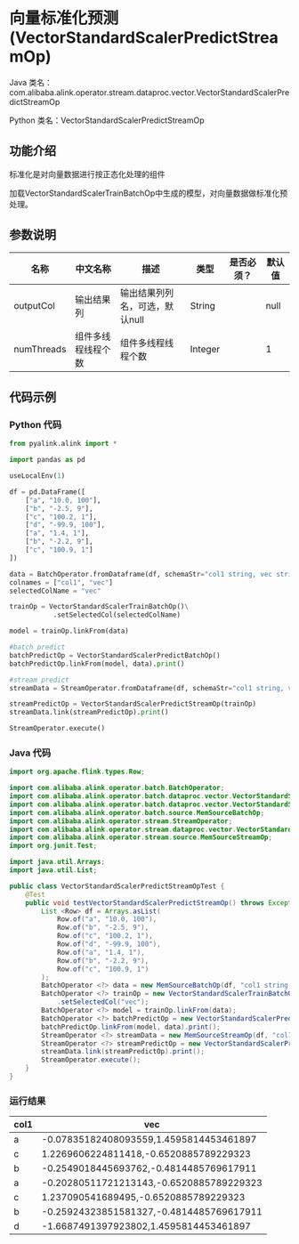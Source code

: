 # 向量标准化预测 (VectorStandardScalerPredictStreamOp)
Java 类名：com.alibaba.alink.operator.stream.dataproc.vector.VectorStandardScalerPredictStreamOp

Python 类名：VectorStandardScalerPredictStreamOp


## 功能介绍

标准化是对向量数据进行按正态化处理的组件

加载VectorStandardScalerTrainBatchOp中生成的模型，对向量数据做标准化预处理。
 
## 参数说明 

| 名称 | 中文名称 | 描述 | 类型 | 是否必须？ | 默认值 |
| --- | --- | --- | --- | --- | --- |
| outputCol | 输出结果列 | 输出结果列列名，可选，默认null | String |  | null |
| numThreads | 组件多线程线程个数 | 组件多线程线程个数 | Integer |  | 1 |


## 代码示例
### Python 代码
```python
from pyalink.alink import *

import pandas as pd

useLocalEnv(1)

df = pd.DataFrame([
    ["a", "10.0, 100"],
    ["b", "-2.5, 9"],
    ["c", "100.2, 1"],
    ["d", "-99.9, 100"],
    ["a", "1.4, 1"],
    ["b", "-2.2, 9"],
    ["c", "100.9, 1"]
])

data = BatchOperator.fromDataframe(df, schemaStr="col1 string, vec string")
colnames = ["col1", "vec"]
selectedColName = "vec"

trainOp = VectorStandardScalerTrainBatchOp()\
           .setSelectedCol(selectedColName)

model = trainOp.linkFrom(data)

#batch predict
batchPredictOp = VectorStandardScalerPredictBatchOp()
batchPredictOp.linkFrom(model, data).print()

#stream predict
streamData = StreamOperator.fromDataframe(df, schemaStr="col1 string, vec string")

streamPredictOp = VectorStandardScalerPredictStreamOp(trainOp)
streamData.link(streamPredictOp).print()

StreamOperator.execute()
```
### Java 代码
```java
import org.apache.flink.types.Row;

import com.alibaba.alink.operator.batch.BatchOperator;
import com.alibaba.alink.operator.batch.dataproc.vector.VectorStandardScalerPredictBatchOp;
import com.alibaba.alink.operator.batch.dataproc.vector.VectorStandardScalerTrainBatchOp;
import com.alibaba.alink.operator.batch.source.MemSourceBatchOp;
import com.alibaba.alink.operator.stream.StreamOperator;
import com.alibaba.alink.operator.stream.dataproc.vector.VectorStandardScalerPredictStreamOp;
import com.alibaba.alink.operator.stream.source.MemSourceStreamOp;
import org.junit.Test;

import java.util.Arrays;
import java.util.List;

public class VectorStandardScalerPredictStreamOpTest {
	@Test
	public void testVectorStandardScalerPredictStreamOp() throws Exception {
		List <Row> df = Arrays.asList(
			Row.of("a", "10.0, 100"),
			Row.of("b", "-2.5, 9"),
			Row.of("c", "100.2, 1"),
			Row.of("d", "-99.9, 100"),
			Row.of("a", "1.4, 1"),
			Row.of("b", "-2.2, 9"),
			Row.of("c", "100.9, 1")
		);
		BatchOperator <?> data = new MemSourceBatchOp(df, "col1 string, vec string");
		BatchOperator <?> trainOp = new VectorStandardScalerTrainBatchOp()
			.setSelectedCol("vec");
		BatchOperator <?> model = trainOp.linkFrom(data);
		BatchOperator <?> batchPredictOp = new VectorStandardScalerPredictBatchOp();
		batchPredictOp.linkFrom(model, data).print();
		StreamOperator <?> streamData = new MemSourceStreamOp(df, "col1 string, vec string");
		StreamOperator <?> streamPredictOp = new VectorStandardScalerPredictStreamOp(trainOp);
		streamData.link(streamPredictOp).print();
		StreamOperator.execute();
	}
}
```
### 运行结果

col1|vec
----|---
a|-0.07835182408093559,1.4595814453461897
c|1.2269606224811418,-0.6520885789229323
b|-0.2549018445693762,-0.4814485769617911
a|-0.20280511721213143,-0.6520885789229323
c|1.237090541689495,-0.6520885789229323
b|-0.25924323851581327,-0.4814485769617911
d|-1.6687491397923802,1.4595814453461897


